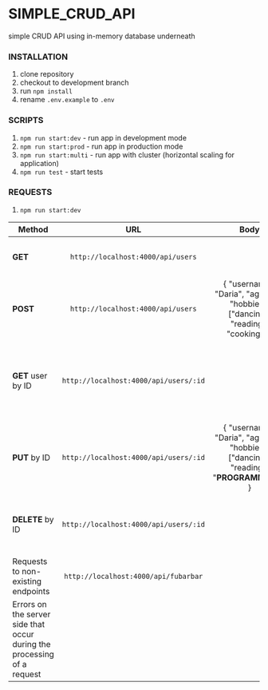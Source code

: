 # SIMPLE_CRUD_API
simple CRUD API using in-memory database underneath

### INSTALLATION
1. clone repository
2. checkout to development branch
3. run `npm install`
4. rename `.env.example` to `.env`

### SCRIPTS
1. `npm run start:dev` - run app in development mode
2. `npm run start:prod` - run app in production mode
3. `npm run start:multi` - run app with cluster (horizontal scaling for application)
4. `npm run test` - start tests

### REQUESTS

1. `npm run start:dev`

| Method | URL | Body | Response |   
|-------- |:---------:    |:-----:        |:-----:        |    
 | **GET** | `http://localhost:4000/api/users` | | `status 200` and an empty array |  
 | **POST** | `http://localhost:4000/api/users` | { "username": "Daria", "age": 33, "hobbies": ["dancing", "reading", "cooking"] } | `status 201` and the user's object with created id |  
 | **GET** user by ID | `http://localhost:4000/api/users/:id` | | `status 200` and record (user) with **id === userId** if it exists | 
 | **PUT** by ID | `http://localhost:4000/api/users/:id` | { "username": "Daria", "age": 23, "hobbies": ["dancing", "reading", "**PROGRAMMING**"] } | `status 200` and the updated user's object |  
 | **DELETE** by ID | `http://localhost:4000/api/users/:id` | | `status 204` and the updated user's object |  
 | Requests to non-existing endpoints | `http://localhost:4000/api/fubarbar` | | `status 404` |  
 | Errors on the server side that occur during the processing of a request  | | | `status 500` |